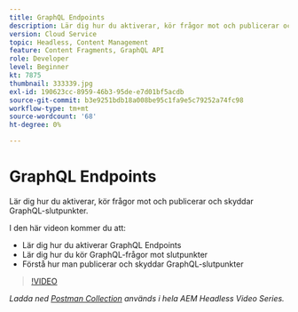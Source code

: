 ```yaml
---
title: GraphQL Endpoints
description: Lär dig hur du aktiverar, kör frågor mot och publicerar och skyddar GraphQL-slutpunkter.
version: Cloud Service
topic: Headless, Content Management
feature: Content Fragments, GraphQL API
role: Developer
level: Beginner
kt: 7875
thumbnail: 333339.jpg
exl-id: 190623cc-8959-46b3-95de-e7d01bf5acdb
source-git-commit: b3e9251bdb18a008be95c1fa9e5c79252a74fc98
workflow-type: tm+mt
source-wordcount: '68'
ht-degree: 0%

---
```


# GraphQL Endpoints

Lär dig hur du aktiverar, kör frågor mot och publicerar och skyddar GraphQL-slutpunkter.

I den här videon kommer du att:

+ Lär dig hur du aktiverar GraphQL Endpoints
+ Lär dig hur du kör GraphQL-frågor mot slutpunkter
+ Förstå hur man publicerar och skyddar GraphQL-slutpunkter

>[!VIDEO](https://video.tv.adobe.com/v/333339?quality=12&learn=on)

_Ladda ned [Postman Collection](./assets/aem-headless-video-series.postman_collection.json) används i hela AEM Headless Video Series._
